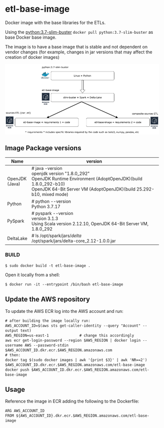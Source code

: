 # etl-base-image
Docker image with the base libraries for the ETLs.

Using the [python:3.7-slim-buster](https://github.com/docker-library/python/blob/00b80a3dfc595e9c58ec52cc9ae8349cf10767a4/3.7/slim-buster/Dockerfile) `docker pull python:3.7-slim-buster` as base Docker base image.

The image is to have a base image that is stable and not dependent on vendor changes (for example, changes in jar versions that may affect the creation of docker images)

![img.png](.imgs/img.png)

## Image Package versions

| Name 	| version 	|
|---	|---	|
| OpenJDK <br>(Java) 	|# java -version<br>openjdk version "1.8.0_292"<br>OpenJDK Runtime Environment (AdoptOpenJDK)(build 1.8.0_292-b10)<br>OpenJDK 64-Bit Server VM (AdoptOpenJDK)(build 25.292-b10, mixed mode) 	|
| Python 	| # python --version<br>Python 3.7.17 	|
| PySpark 	| # pyspark --version<br>  version 3.1.3<br>Using Scala version 2.12.10, OpenJDK 64-Bit Server VM, 1.8.0_292 	|
| DeltaLake 	| # ls /opt/spark/jars/*delta*<br>/opt/spark/jars/delta-core_2.12-1.0.0.jar 	|

### BUILD
```shell
$ sudo docker build -t etl-base-image .
```

Open it locally from a shell:
```shell
$ docker run -it --entrypoint /bin/bash etl-base-image
```

## Update the AWS repository

To update the AWS ECR log into the AWS account and run:
```shell
# after building the image locally run:
AWS_ACCOUNT_ID=$(aws sts get-caller-identity --query "Account" --output text)
AWS_REGION=us-east-1              # change this accordingly
aws ecr get-login-password --region $AWS_REGION | docker login --username AWS --password-stdin $AWS_ACCOUNT_ID.dkr.ecr.$AWS_REGION.amazonaws.com
# then:
docker tag $(sudo docker images | awk '{print $3}' | awk 'NR==2') $AWS_ACCOUNT_ID.dkr.ecr.$AWS_REGION.amazonaws.com/etl-base-image
docker push $AWS_ACCOUNT_ID.dkr.ecr.$AWS_REGION.amazonaws.com/etl-base-image
```

## Usage
Reference the image in ECR adding the following to the Dockerfile:
```shell
ARG AWS_ACCOUNT_ID
FROM ${AWS_ACCOUNT_ID}.dkr.ecr.$AWS_REGION.amazonaws.com/etl-base-image
```
